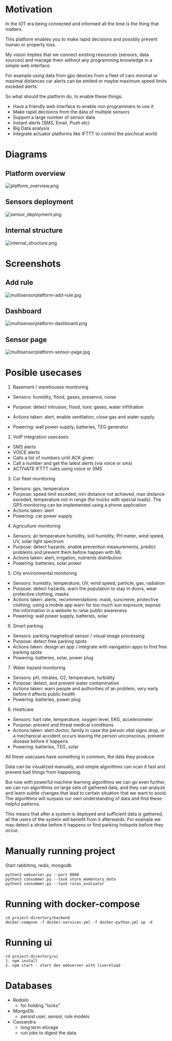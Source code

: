 # Motivation
In the IOT era being connected and informed all the time is the thing that matters. 

This platform enables you to make rapid decisions and possibly prevent human or property loss.


My vision implies that we connect existing resources (sensors, data sources) and manage them without any programming knowledge  in a simple web interface.

For example using data from gps devices from a fleet of cars minimal or maximal distances car alerts can be emited 
or maybe maximum speed limits exceded alerts.

So what should the platform do, to enable these things:

* Have a friendly web interface to enable non programmers to use it
* Make rapid decisions from the data of multiple sensors
* Support a large number of sensor data
* Instant alerts (SMS, Email, Push etc)
* Big Data analysis 
* Integrate actuator platforms like IFTTT to control the psichical world

# Diagrams

## Platform overview
![platform_overview.png](https://github.com/danionescu0/sensorsplatform/blob/master/media/platform_overview.png)

## Sensors deployment
![sensor_deployment.png](https://github.com/danionescu0/sensorsplatform/blob/master/media/sensor_deployment.png)

## Internal structure
![internal_structure.png](https://github.com/danionescu0/sensorsplatform/blob/master/media/internal_structure.png)

# Screenshots

## Add rule
![multisensorplatform-add-rule.jpg](https://github.com/danionescu0/sensorsplatform/blob/master/media/multisensorplatform-add-rule.jpg)

## Dashboard
![multisensorplatform-dashboard.png](https://github.com/danionescu0/sensorsplatform/blob/master/media/multisensorplatform-dashboard.png)

## Sensor page
![multisensorplatform-sensor-page.jpg](https://github.com/danionescu0/sensorsplatform/blob/master/media/multisensorplatform-sensor-page.jpg)


# Posible usecases

1. Basement / warehouses monitoring

- Sensors: humidity, flood, gases, presence, noise

- Purpose: detect intrusion, flood, toxic gases, water infiltration

- Actions taken: alert, enable ventilation, close gas and water supply

- Powering: wall power supply, batteries, TEG generator

2. VoIP integration usecases:

- SMS alerts
- VOICE alerts
- Calls a list of numbers until ACK given
- Call a number and get the latest alerts (via voice or sms)
- ACTIVATE IFTTT rules using voice or SMS

3. Car fleet monitoring
- Sensors: gps, temperature
- Purpose: speed limit exceded, min distance not achieved, max distance exceded, temperature not in range (for trucks with special loads). The GPS monitoring can be implemented using a phone application
- Actions taken: alert
- Powering: car power supply

4. Agriculture monitoring

- Sensors: air temperature humidity, soil humidity, PH meter, wind speed, UV, solar light spectrum
- Purpose: detect hazards, enable prevention measurements, predict problems and prevent them before happen with ML
- Actions taken: alert, irrigation, nutrients distribution
- Powering:  batteries, solar power

5. City environmental monitoring

- Sensors: humidity, temperature, UV, wind speed, particle, gas, radiation
- Purpose: detect hazards, warn the population to stay in doors, wear protective clothing, masks
- Actions taken: alerts, recommendations: mask, suncreme, protective clothing, using a mobile app warn for too much sun exposure, expose the information in a website to raise public awareness
- Powering: wall power supply, batteries, solar

6. Smart parking

- Sensors: parking magnetical sensor / visual image processing
- Purpose: detect free parking spots
- Actions taken: design an app / integrate with navigation apps to find free parking spots
- Powering: batteries, solar, power plug

7. Water hazard monitoring

- Sensors: pH, nitrates, O2, temperature, turbidity
- Purpose: detect, and prevent water contamination
- Actions taken: warn people and authorities of an problem, very early before it affects public health
- Powering: batteries, power plug

8. Healtcare

- Sensors: hart rate, temperature, oxygen level, EKG, accelerometer
- Purpose: prevent and threat medical conditions
- Actions taken: alert doctor, family in case the person vital signs drop, or a mechanical accident occurs leaving the person unconscious, prevent disease before it happens 
- Powering: batteries, TEG, solar

All these usecases have something in common,  the data they produce.

Data can be visualized manually, and simple algorithms can scan it fast and prevent bad things from happening. 

But now with powerful machine learning algorithms we can go even further, we can run algorithms on large sets of gathered data, and they can analyze and learn subtle changes that lead to certain situation that we want to avoid. 
The algorithms will surpass our own understanding of data and find these helpful patterns. 

This means that after a system is deployed and sufficient data is gathered, all the users of the system will benefit from it afterwards. For example we may detect a stroke before it happens or find parking hotspots before they occur.



# Manually running project

Start rabbitmq, redis, mongodb 

````
python3 webserver.py --port 8080
python3 consummer.py --task store_momentary_data
python3 consummer.py --task rules_evaluator
````

# Running with docker-compose

````
cd project-directory/backend
docker-compose -f docker-services.yml -f docker-python.yml up -d

````
# Running ui

````
cd project-directory/ui
1. npm install
2. npm start - start dev webserver with livereload

````



# Databases
* RedisIo
  - for holding "locks"
* MongoDb
  - persist user, sensor, rule models
* Cassandra
  - long term storage
  - run jobs to digest the data